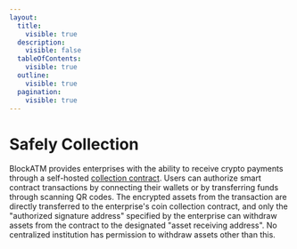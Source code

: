 ```yaml
---
layout:
  title:
    visible: true
  description:
    visible: false
  tableOfContents:
    visible: true
  outline:
    visible: true
  pagination:
    visible: true
---
```


# Safely Collection

BlockATM provides enterprises with the ability to receive crypto payments through a self-hosted [collection contract](shou-bi-zhi-neng-he-yue.md). Users can authorize smart contract transactions by connecting their wallets or by transferring funds through scanning QR codes. The encrypted assets from the transaction are directly transferred to the enterprise's coin collection contract, and only the "authorized signature address" specified by the enterprise can withdraw assets from the contract to the designated "asset receiving address". No centralized institution has permission to withdraw assets other than this.
